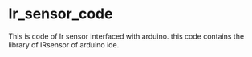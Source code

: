 # Ir_sensor_code
This is code of Ir sensor interfaced with arduino. this code contains the library of IRsensor of arduino ide. 
